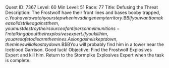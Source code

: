 Quest ID: 7367
Level: 60
Min Level: 51
Race: 77
Title: Defusing the Threat
Description: The Frostwolf have their front lines and bases booby trapped, $c. You have to watch your step when invading enemy territory.$B$BIf you want to make a solid strike against them, you must destroy their source of anti personnel munitions - I'm talking about their explosives expert. If you kill him, you are safe to disarm the mines. As long as he is kept down, the mines will also stay down.$B$BYou will probably find him in a tower near the Iceblood Garrison. Good luck!
Objective: Find the Frostwolf Explosives Expert and kill him. Return to the Stormpike Explosives Expert when the task is complete.
